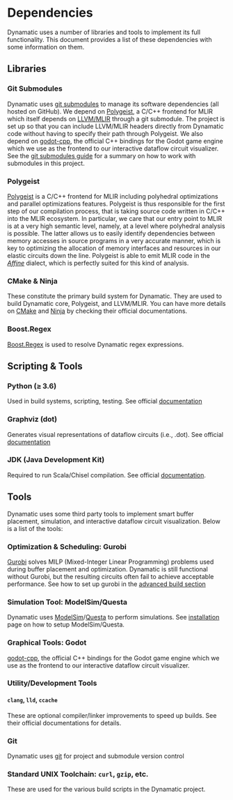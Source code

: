 # Dependencies
Dynamatic uses a number of libraries and tools to implement its full functionality. This document provides a list of these dependencies with some information on them.  

## Libraries
### Git Submodules  
Dynamatic uses [git submodules](https://git-scm.com/book/en/v2/Git-Tools-Submodules) to manage its software dependencies (all hosted on GitHub). We depend on [Polygeist](https://github.com/llvm/Polygeist), a C/C++ frontend for MLIR which itself depends on [LLVM/MLIR](https://github.com/llvm/llvm-project) through a git submodule. The project is set up so that you can include LLVM/MLIR headers directly from Dynamatic code without having to specify their path through Polygeist. We also depend on [godot-cpp](https://github.com/godotengine/godot-cpp), the official C++ bindings for the Godot game engine which we use as the frontend to our interactive dataflow circuit visualizer. See the [git submodules guide](./SubModulesGuide.md) for a summary on how to work with submodules in this project.

### Polygeist

[Polygeist](https://github.com/llvm/Polygeist) is a C/C++ frontend for MLIR including polyhedral optimizations and parallel optimizations features. Polygeist is thus responsible for the first step of our compilation process, that is taking source code written in C/C++ into the MLIR ecosystem. In particular, we care that our entry point to MLIR is at a very high semantic level, namely, at a level where polyhedral analysis is possible. The latter allows us to easily identify dependencies between memory accesses in source programs in a very accurate manner, which is key to optimizing the allocation of memory interfaces and resources in our elastic circuits down the line. Polygeist is able to emit MLIR code in the [*Affine*](https://mlir.llvm.org/docs/Dialects/Affine/) dialect, which is perfectly suited for this kind of analysis. 

### CMake & Ninja
These constitute the primary build system for Dynamatic. They are used to build Dynamatic core, Polygeist, and LLVM/MLIR. You can have more details on [CMake](https://cmake.org/cmake/help/latest/index.html) and [Ninja](https://ninja-build.org/manual.html) by checking their official documentations.

### Boost.Regex
[Boost.Regex](https://www.boost.org/doc/libs/1_88_0/libs/regex/doc/html/index.html) is used to resolve Dynamatic regex expressions.

## Scripting & Tools
### Python (≥ 3.6)
Used in build systems, scripting, testing. See official [documentation](https://docs.python.org/3/)

### Graphviz (dot)
Generates visual representations of dataflow circuits (i.e., .dot). See official [documentation](https://graphviz.org/documentation/)

### JDK (Java Development Kit)
Required to run Scala/Chisel compilation. See official [documentation](https://docs.oracle.com/en/java/javase/17/).

## Tools
Dynamatic uses some third party tools to implement smart buffer placement, simulation, and interactive dataflow circuit visualization. Below is a list of the tools:

### Optimization & Scheduling: Gurobi
[Gurobi](https://www.gurobi.com/) solves MILP (Mixed-Integer Linear Programming) problems used during buffer placement and optimization. Dynamatic is still functional without Gurobi, but the resulting circuits often fail to achieve acceptable performance. See how to set up gurobi in the [advanced build section](docs/UserGuide/AdvancedBuild.md)

### Simulation Tool: ModelSim/Questa
Dynamatic uses [ModelSim](https://www.intel.com/content/www/us/en/software-kit/750368/modelsim-intel-fpgas-standard-edition-software-version-18-1.html)/[Questa](https://www.intel.com/content/www/us/en/software-kit/849791/questa-intel-fpgas-standard-edition-software-version-24-1.html) to perform simulations. See [installation](../UserGuide/AdvancedBuild.md#6-modelsimquesta-installation) page on how to setup ModelSim/Questa.

### Graphical Tools: Godot
[godot-cpp](https://github.com/godotengine/godot-cpp), the official C++ bindings for the Godot game engine which we use as the frontend to our interactive dataflow circuit visualizer.

### Utility/Development Tools
#### `clang`, `lld`, `ccache`
These are optional compiler/linker improvements to speed up builds. See their official documentations for details.

### Git
Dynamatic uses [git]() for project and submodule version control

### Standard UNIX Toolchain: `curl`, `gzip`, etc.
These are used for the various build scripts in the Dynamatic project.